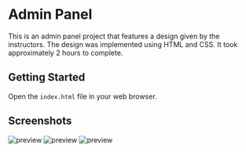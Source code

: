 # Admin Panel

This is an admin panel project that features a design given by the instructors. The design was implemented using HTML and CSS. It took approximately 2 hours to complete.

## Getting Started

Open the `index.html` file in your web browser.

## Screenshots

![preview](https://imgur.com/Oq1Tbz4.png)
![preview](https://i.imgur.com/6078NZO.png)
![preview](https://i.imgur.com/4FJgxEq.png)
